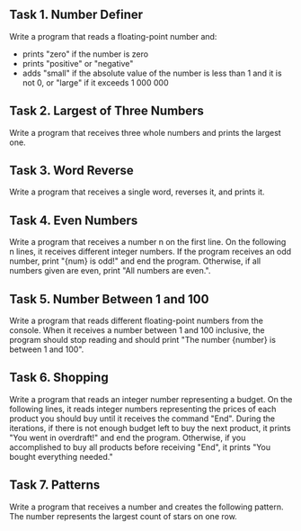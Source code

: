 ## Task 1. Number Definer
Write a program that reads a floating-point number and:
- prints "zero" if the number is zero
- prints "positive" or "negative"
- adds "small" if the absolute value of the number is less than 1 and it is not 0, or "large" if it exceeds 1 000 000



## Task 2. Largest of Three Numbers
Write a program that receives three whole numbers and prints the largest one.



## Task 3. Word Reverse
Write a program that receives a single word, reverses it, and prints it.



## Task 4. Even Numbers
Write a program that receives a number n on the first line. On the following n lines, it receives different integer numbers. If the program receives an odd number, print "{num} is odd!" and end the program. Otherwise, if all numbers given are even, print "All numbers are even.".



## Task 5. Number Between 1 and 100
Write a program that reads different floating-point numbers from the console. When it receives a number between 1 and 100 inclusive, the program should stop reading and should print "The number {number} is between 1 and 100".



## Task 6. Shopping
Write a program that reads an integer number representing a budget. On the following lines, it reads integer numbers representing the prices of each product you should buy until it receives the command "End".
During the iterations, if there is not enough budget left to buy the next product, it prints "You went in overdraft!" and end the program.
Otherwise, if you accomplished to buy all products before receiving "End", it prints "You bought everything needed."



## Task 7. Patterns
Write a program that receives a number and creates the following pattern. The number represents the largest count of stars on one row.